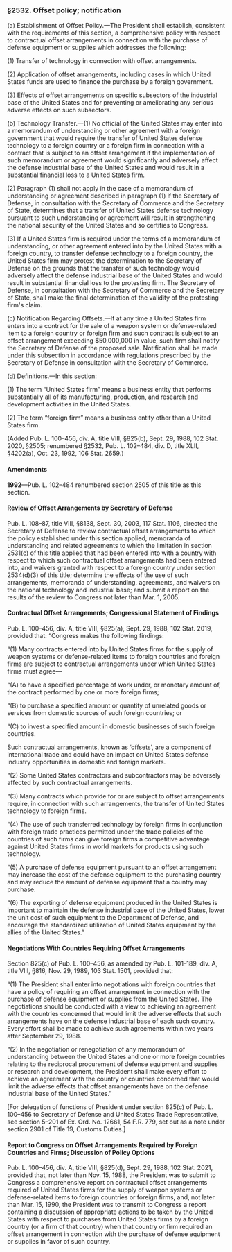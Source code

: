 ### §2532. Offset policy; notification ###

(a) Establishment of Offset Policy.—The President shall establish, consistent with the requirements of this section, a comprehensive policy with respect to contractual offset arrangements in connection with the purchase of defense equipment or supplies which addresses the following:

(1) Transfer of technology in connection with offset arrangements.

(2) Application of offset arrangements, including cases in which United States funds are used to finance the purchase by a foreign government.

(3) Effects of offset arrangements on specific subsectors of the industrial base of the United States and for preventing or ameliorating any serious adverse effects on such subsectors.

(b) Technology Transfer.—(1) No official of the United States may enter into a memorandum of understanding or other agreement with a foreign government that would require the transfer of United States defense technology to a foreign country or a foreign firm in connection with a contract that is subject to an offset arrangement if the implementation of such memorandum or agreement would significantly and adversely affect the defense industrial base of the United States and would result in a substantial financial loss to a United States firm.

(2) Paragraph (1) shall not apply in the case of a memorandum of understanding or agreement described in paragraph (1) if the Secretary of Defense, in consultation with the Secretary of Commerce and the Secretary of State, determines that a transfer of United States defense technology pursuant to such understanding or agreement will result in strengthening the national security of the United States and so certifies to Congress.

(3) If a United States firm is required under the terms of a memorandum of understanding, or other agreement entered into by the United States with a foreign country, to transfer defense technology to a foreign country, the United States firm may protest the determination to the Secretary of Defense on the grounds that the transfer of such technology would adversely affect the defense industrial base of the United States and would result in substantial financial loss to the protesting firm. The Secretary of Defense, in consultation with the Secretary of Commerce and the Secretary of State, shall make the final determination of the validity of the protesting firm's claim.

(c) Notification Regarding Offsets.—If at any time a United States firm enters into a contract for the sale of a weapon system or defense-related item to a foreign country or foreign firm and such contract is subject to an offset arrangement exceeding $50,000,000 in value, such firm shall notify the Secretary of Defense of the proposed sale. Notification shall be made under this subsection in accordance with regulations prescribed by the Secretary of Defense in consultation with the Secretary of Commerce.

(d) Definitions.—In this section:

(1) The term “United States firm” means a business entity that performs substantially all of its manufacturing, production, and research and development activities in the United States.

(2) The term “foreign firm” means a business entity other than a United States firm.

(Added Pub. L. 100–456, div. A, title VIII, §825(b), Sept. 29, 1988, 102 Stat. 2020, §2505; renumbered §2532, Pub. L. 102–484, div. D, title XLII, §4202(a), Oct. 23, 1992, 106 Stat. 2659.)

#### Amendments ####

**1992**—Pub. L. 102–484 renumbered section 2505 of this title as this section.

#### Review of Offset Arrangements by Secretary of Defense ####

Pub. L. 108–87, title VIII, §8138, Sept. 30, 2003, 117 Stat. 1106, directed the Secretary of Defense to review contractual offset arrangements to which the policy established under this section applied, memoranda of understanding and related agreements to which the limitation in section 2531(c) of this title applied that had been entered into with a country with respect to which such contractual offset arrangements had been entered into, and waivers granted with respect to a foreign country under section 2534(d)(3) of this title; determine the effects of the use of such arrangements, memoranda of understanding, agreements, and waivers on the national technology and industrial base; and submit a report on the results of the review to Congress not later than Mar. 1, 2005.

#### Contractual Offset Arrangements; Congressional Statement of Findings ####

Pub. L. 100–456, div. A, title VIII, §825(a), Sept. 29, 1988, 102 Stat. 2019, provided that: “Congress makes the following findings:

“(1) Many contracts entered into by United States firms for the supply of weapon systems or defense-related items to foreign countries and foreign firms are subject to contractual arrangements under which United States firms must agree—

“(A) to have a specified percentage of work under, or monetary amount of, the contract performed by one or more foreign firms;

“(B) to purchase a specified amount or quantity of unrelated goods or services from domestic sources of such foreign countries; or

“(C) to invest a specified amount in domestic businesses of such foreign countries.

Such contractual arrangements, known as ‘offsets’, are a component of international trade and could have an impact on United States defense industry opportunities in domestic and foreign markets.

“(2) Some United States contractors and subcontractors may be adversely affected by such contractual arrangements.

“(3) Many contracts which provide for or are subject to offset arrangements require, in connection with such arrangements, the transfer of United States technology to foreign firms.

“(4) The use of such transferred technology by foreign firms in conjunction with foreign trade practices permitted under the trade policies of the countries of such firms can give foreign firms a competitive advantage against United States firms in world markets for products using such technology.

“(5) A purchase of defense equipment pursuant to an offset arrangement may increase the cost of the defense equipment to the purchasing country and may reduce the amount of defense equipment that a country may purchase.

“(6) The exporting of defense equipment produced in the United States is important to maintain the defense industrial base of the United States, lower the unit cost of such equipment to the Department of Defense, and encourage the standardized utilization of United States equipment by the allies of the United States.”

#### Negotiations With Countries Requiring Offset Arrangements ####

Section 825(c) of Pub. L. 100–456, as amended by Pub. L. 101–189, div. A, title VIII, §816, Nov. 29, 1989, 103 Stat. 1501, provided that:

“(1) The President shall enter into negotiations with foreign countries that have a policy of requiring an offset arrangement in connection with the purchase of defense equipment or supplies from the United States. The negotiations should be conducted with a view to achieving an agreement with the countries concerned that would limit the adverse effects that such arrangements have on the defense industrial base of each such country. Every effort shall be made to achieve such agreements within two years after September 29, 1988.

“(2) In the negotiation or renegotiation of any memorandum of understanding between the United States and one or more foreign countries relating to the reciprocal procurement of defense equipment and supplies or research and development, the President shall make every effort to achieve an agreement with the country or countries concerned that would limit the adverse effects that offset arrangements have on the defense industrial base of the United States.”

[For delegation of functions of President under section 825(c) of Pub. L. 100–456 to Secretary of Defense and United States Trade Representative, see section 5–201 of Ex. Ord. No. 12661, 54 F.R. 779, set out as a note under section 2901 of Title 19, Customs Duties.]

#### Report to Congress on Offset Arrangements Required by Foreign Countries and Firms; Discussion of Policy Options ####

Pub. L. 100–456, div. A, title VIII, §825(d), Sept. 29, 1988, 102 Stat. 2021, provided that, not later than Nov. 15, 1988, the President was to submit to Congress a comprehensive report on contractual offset arrangements required of United States firms for the supply of weapon systems or defense-related items to foreign countries or foreign firms, and, not later than Mar. 15, 1990, the President was to transmit to Congress a report containing a discussion of appropriate actions to be taken by the United States with respect to purchases from United States firms by a foreign country (or a firm of that country) when that country or firm required an offset arrangement in connection with the purchase of defense equipment or supplies in favor of such country.
